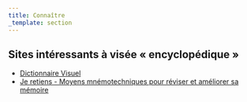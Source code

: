 ```yaml
---
title: Connaître
_template: section
---
```


## Sites intéressants à visée « encyclopédique »

- [Dictionnaire Visuel](http://www.ikonet.com/fr/ledictionnairevisuel/)
- [Je retiens - Moyens mnémotechniques pour réviser et améliorer sa mémoire](https://jeretiens.net/)
